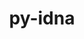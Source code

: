 ---
title: "py-idna"
layout: cache
categories: [package, v0.18]
meta: {"versions": ["3.3"], "compilers": ["gcc@7.5.0"], "oss": ["ubuntu18.04"], "platforms": ["linux"], "targets": ["x86_64"], "stacks": ["e4s"], "num_specs": 1, "num_specs_by_stack": {"e4s": 1}}
spec_details: [{"hash": "nb73cawgyrwa4cnw5z6cahwiyfay4cxo", "compiler": "gcc@7.5.0", "versions": ["3.3"], "os": "ubuntu18.04", "platform": "linux", "target": "x86_64", "variants": [], "stacks": ["e4s"], "size": "-", "tarball": "https://binaries.spack.io/releases/v0.18/build_cache/linux-ubuntu18.04-x86_64/gcc-7.5.0/py-idna-3.3/linux-ubuntu18.04-x86_64-gcc-7.5.0-py-idna-3.3-nb73cawgyrwa4cnw5z6cahwiyfay4cxo.spack"}]
---